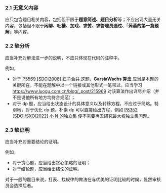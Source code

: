 ### 2.1 无意义内容

应只包含题目相关内容，包括但不限于**题意简述、题目分析**等；不应出现大量无关内容，包括但不限于**闲聊、吐槽、加戏、求赞、求管理员通过、**「**蒟蒻的第一篇题解**」等内容。

### 2.2 缺分析

应当补充对解法进一步的说明，不应只体现在代码的注释中。

例如，

- 对于 [P5569 [SDOI2008] 石子合并 ](https://www.luogu.com.cn/problem/P5569) 这题，**GarsiaWachs 算法** 应当是本题的关键所在，不能在题解中以一个链接或其他形式一笔带过。应当学习 <https://www.luogu.com.cn/blog/_post/215969> 对该算法作出详尽介绍（并不是说他所有地方均符合规范）；
- 对于 dp 题，应当给出状态设计的具体意义以及转移方程，不应过于简略。特别地，对于优化 dp 题，朴素 dp 可以直接给出方程，例如 [P8352 [SDOI/SXOI2022] 小 N 的独立集](https://www.luogu.com.cn/problem/P8352) 便不需要再去研究最大权独立集问题。

### 2.3 缺证明

应当补充对重要结论的证明。

例如，

- 对于贪心题，应当给出贪心策略的证明；
- 对于结论题，应当给出结论的证明。

对于一般的题目来说，打表、找规律的做法在与优美的证明比较的时候，显然审核员会选择后者。
